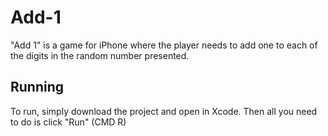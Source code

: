 # Add-1
"Add 1" is a game for iPhone where the player needs to add one to each of the digits in the random number presented.

## Running
To run, simply download the project and open in Xcode. Then all you need to do is click "Run" (CMD R)

